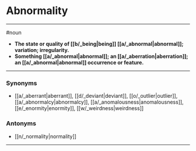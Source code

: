 # Abnormality
---
#noun
- **The state or quality of [[b/_being|being]] [[a/_abnormal|abnormal]]; variation; irregularity.**
- **Something [[a/_abnormal|abnormal]]; an [[a/_aberration|aberration]]; an [[a/_abnormal|abnormal]] occurrence or feature.**
---
### Synonyms
- [[a/_aberrant|aberrant]], [[d/_deviant|deviant]], [[o/_outlier|outlier]], [[a/_abnormalcy|abnormalcy]], [[a/_anomalousness|anomalousness]], [[e/_enormity|enormity]], [[w/_weirdness|weirdness]]
### Antonyms
- [[n/_normality|normality]]
---
